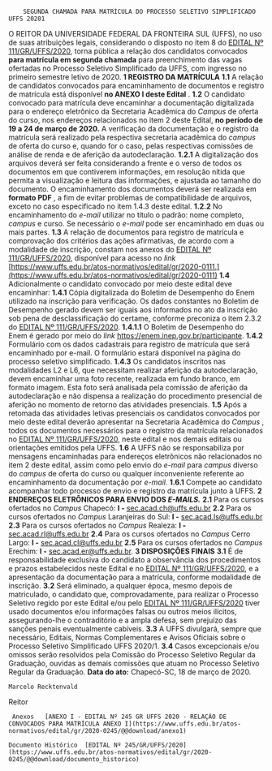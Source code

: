         SEGUNDA CHAMADA PARA MATRÍCULA DO PROCESSO SELETIVO SIMPLIFICADO UFFS 20201  

 O REITOR DA UNIVERSIDADE FEDERAL DA FRONTEIRA SUL (UFFS), no uso de suas atribuições legais, considerando o disposto no item 8 do [EDITAL Nº 111/GR/UFFS/2020](https://www.uffs.edu.br/atos-normativos/edital/gr/2020-0111), torna pública a relação dos candidatos convocados **para matrícula em segunda chamada** para preenchimento das vagas ofertadas no Processo Seletivo Simplificado da UFFS, com ingresso no primeiro semestre letivo de 2020.  **1 REGISTRO DA MATRÍCULA** **1.1**  A relação de candidatos convocados para encaminhamento de documentos e registro de matrícula está disponível  **no ANEXO I deste Edital** . **1.2**  O candidato convocado para matrícula deve encaminhar a documentação digitalizada para o endereço eletrônico da Secretaria Acadêmica do *Campus*  de oferta do curso, nos endereços relacionados no item 2 deste Edital, **no período de 19 a 24 de março de 2020.** A verificação da documentação e o registro da matrícula será realizado pela respectiva secretaria acadêmica do *campus*  de oferta do curso e, quando for o caso, pelas respectivas comissões de análise de renda e de aferição da autodeclaração. **1.2.1**  A digitalização dos arquivos deverá ser feita considerando a frente e o verso de todos os documentos em que contiverem informações, em resolução nítida que permita a visualização e leitura das informações, e ajustada ao tamanho do documento. O encaminhamento dos documentos deverá ser realizada em **formato PDF** , a fim de evitar problemas de compatibilidade de arquivos, exceto no caso especificado no item 1.4.3 deste edital. **1.2.2**  No encaminhamento do *e-mail*  utilizar no título o padrão: nome completo, *campus*  e curso. Se necessário o *e-mail*  pode ser encaminhado em duas ou mais partes. **1.3**  A relação de documentos para registro de matrícula e comprovação dos critérios das ações afirmativas, de acordo com a modalidade de inscrição, constam nos anexos do [EDITAL Nº 111/GR/UFFS/2020](https://www.uffs.edu.br/atos-normativos/edital/gr/2020-0111), disponível para acesso no *link*  [https://www.uffs.edu.br/atos-normativos/edital/gr/2020-0111.](https://www.uffs.edu.br/atos-normativos/edital/gr/2020-0111) **1.4**  Adicionalmente o candidato convocado por meio deste edital deve encaminhar: **1.4.1**  Cópia digitalizada do Boletim de Desempenho do Enem utilizado na inscrição para verificação. Os dados constantes no Boletim de Desempenho gerado devem ser iguais aos informados no ato da inscrição sob pena de desclassificação do certame, conforme preconiza o item 2.3.2 do [EDITAL Nº 111/GR/UFFS/2020](https://www.uffs.edu.br/atos-normativos/edital/gr/2020-0111). **1.4.1.1**  O Boletim de Desempenho do Enem é gerado por meio do *link* https://enem.inep.gov.br/participante. **1.4.2**  Formulário com os dados cadastrais para registro de matrícula que será encaminhado por e-mail. O formulário estará disponível na página do processo seletivo simplificado. **1.4.3**  Os candidatos inscritos nas modalidades L2 e L6, que necessitam realizar aferição da autodeclaração, devem encaminhar uma foto recente, realizada em fundo branco, em formato imagem. Esta foto será analisada pela comissão de aferição da autodeclaração e não dispensa a realização do procedimento presencial de aferição no momento de retorno das atividades presenciais. **1.5**  Após a retomada das atividades letivas presenciais os candidatos convocados por meio deste edital deverão apresentar na Secretaria Acadêmica do *Campus* , todos os documentos necessários para o registro da matrícula relacionados no [EDITAL Nº 111/GR/UFFS/2020](https://www.uffs.edu.br/atos-normativos/edital/gr/2020-0111), neste edital e nos demais editais ou orientações emitidos pela UFFS. **1.6** A UFFS não se responsabiliza por mensagens encaminhadas para endereços eletrônicos não relacionados no item 2 deste edital, assim como pelo envio do *e-mail*  para *campus*  diverso do *campus*  de oferta do curso ou qualquer inconveniente referente ao encaminhamento da documentação por *e-mail.* **1.6.1** Compete ao candidato acompanhar todo processo de envio e registro da matrícula junto à UFFS.  **2 ENDEREÇOS ELETRÔNICOS PARA ENVIO DOS *E-MAILS.***  **2.1**  Para os cursos ofertados no *Campus*  Chapecó: **I -**  sec.acad.ch@uffs.edu.br **2.2**  Para os cursos ofertados no *Campus*  Laranjeiras do Sul: **I -**  sec.acad.ls@uffs.edu.br **2.3**  Para os cursos ofertados no *Campus*  Realeza: **I -**  sec.acad.rl@uffs.edu.br **2.4**  Para os cursos ofertados no *Campus*  Cerro Largo: **I -**  sec.acad.cl@uffs.edu.br **2.5**  Para os cursos ofertados no *Campus*  Erechim: **I -**  sec.acad.er@uffs.edu.br.  **3 DISPOSIÇÕES FINAIS** **3.1**  É de responsabilidade exclusiva do candidato a observância dos procedimentos e prazos estabelecidos neste Edital e no [EDITAL Nº 111/GR/UFFS/2020](https://www.uffs.edu.br/atos-normativos/edital/gr/2020-0111), e a apresentação da documentação para a matrícula, conforme modalidade de inscrição. **3.2**  Será eliminado, a qualquer época, mesmo depois de matriculado, o candidato que, comprovadamente, para realizar o Processo Seletivo regido por este Edital e/ou pelo [EDITAL Nº 111/GR/UFFS/2020](https://www.uffs.edu.br/atos-normativos/edital/gr/2020-0111) tiver usado documentos e/ou informações falsas ou outros meios ilícitos, assegurando-lhe o contraditório e a ampla defesa, sem prejuízo das sanções penais eventualmente cabíveis. **3.3**  A UFFS divulgará, sempre que necessário, Editais, Normas Complementares e Avisos Oficiais sobre o Processo Seletivo Simplificado UFFS 2020/1. **3.4**  Casos excepcionais e/ou omissos serão resolvidos pela Comissão do Processo Seletivo Regular da Graduação, ouvidas as demais comissões que atuam no Processo Seletivo Regular da Graduação.      **Data do ato:** Chapecó-SC, 18 de março de 2020.   
 

    Marcelo Recktenvald   
 Reitor 

     Anexos   [ANEXO I - EDITAL Nº 245 GR UFFS 2020 - RELAÇÃO DE CONVOCADOS PARA MATRÍCULA ANEXO I](https://www.uffs.edu.br/atos-normativos/edital/gr/2020-0245/@@download/anexo1)  

    Documento Histórico  [EDITAL Nº 245/GR/UFFS/2020](https://www.uffs.edu.br/atos-normativos/edital/gr/2020-0245/@@download/documento_historico)     
      